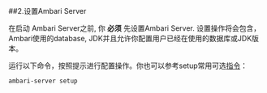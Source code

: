##2.设置Ambari Server


在启动 Ambari Server之前, 你 **必须** 先设置Ambari Server. 设置操作将会包含，Ambari使用的database, JDK并且允许你配置用户已经在使用的数据库或JDK版本。

运行以下命令，按照提示进行配置操作。你也可以参考setup常用可选[指令](II.安装Ambari/Setup常用指令.md)：

`ambari-server setup`


